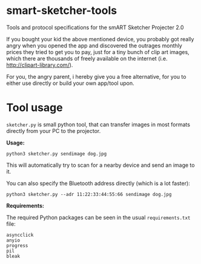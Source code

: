 # smart-sketcher-tools
Tools and protocol specifications for the smART Sketcher Projecter 2.0

If you bought your kid the above mentioned device, you probably got really angry when you opened the app and discovered the outrages monthly prices they tried to get you to pay, just for a tiny bunch of clip art images, which there are thousands of freely available on the internet (i.e. http://clipart-library.com/).

For you, the angry parent, i hereby give you a free alternative, for you to either use directly or build your own app/tool upon.

# Tool usage

`sketcher.py` is small python tool, that can transfer images in most formats directly from your PC to the projector.

**Usage:**

`python3 sketcher.py sendimage dog.jpg`

This will automatically try to scan for a nearby device and send an image to it.

You can also specify the Bluetooth address directly (which is a lot faster):

`python3 sketcher.py --adr 11:22:33:44:55:66 sendimage dog.jpg`

**Requirements:**

The required Python packages can be seen in the usual `requirements.txt` file:

```
asyncclick
anyio
progress
pil
bleak
```
